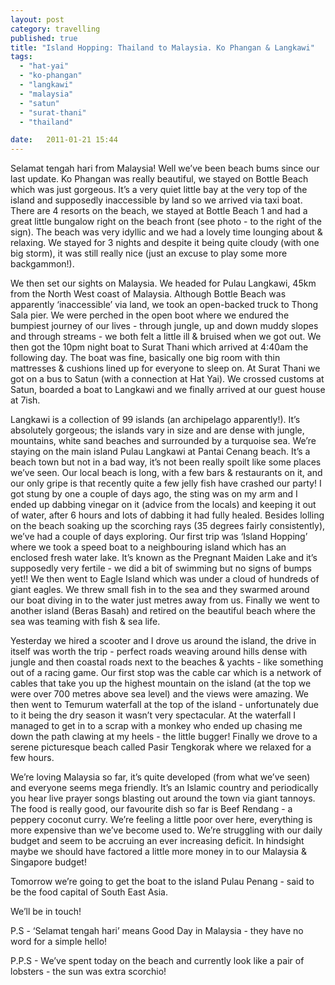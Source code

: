```yaml
---
layout: post
category: travelling
published: true
title: "Island Hopping: Thailand to Malaysia. Ko Phangan & Langkawi"
tags: 
  - "hat-yai"
  - "ko-phangan"
  - "langkawi"
  - "malaysia"
  - "satun"
  - "surat-thani"
  - "thailand"

date:   2011-01-21 15:44
---
```

Selamat tengah hari from Malaysia! Well we’ve been beach bums since our last update. Ko Phangan was really beautiful, we stayed on Bottle Beach which was just gorgeous. It’s a very quiet little bay at the very top of the island and supposedly inaccessible by land so we arrived via taxi boat. There are 4 resorts on the beach, we stayed at Bottle Beach 1 and had a great little bungalow right on the beach front (see photo - to the right of the sign). The beach was very idyllic and we had a lovely time lounging about & relaxing. We stayed for 3 nights and despite it being quite cloudy (with one big storm), it was still really nice (just an excuse to play some more backgammon!).

We then set our sights on Malaysia. We headed for Pulau Langkawi, 45km from the North West coast of Malaysia. Although Bottle Beach was apparently ‘inaccessible’ via land, we took an open-backed truck to Thong Sala pier. We were perched in the open boot where we endured the bumpiest journey of our lives - through jungle, up and down muddy slopes and through streams - we both felt a little ill & bruised when we got out. We then got the 10pm night boat to Surat Thani which arrived at 4:40am the following day. The boat was fine, basically one big room with thin mattresses & cushions lined up for everyone to sleep on. At Surat Thani we got on a bus to Satun (with a connection at Hat Yai). We crossed customs at Satun, boarded a boat to Langkawi and we finally arrived at our guest house at 7ish.

Langkawi is a collection of 99 islands (an archipelago apparently!). It’s absolutely gorgeous; the islands vary in size and are dense with jungle, mountains, white sand beaches and surrounded by a turquoise sea. We’re staying on the main island Pulau Langkawi at Pantai Cenang beach. It’s a beach town but not in a bad way, it’s not been really spoilt like some places we’ve seen. Our local beach is long, with a few bars & restaurants on it, and our only gripe is that recently quite a few jelly fish have crashed our party! I got stung by one a couple of days ago, the sting was on my arm and I ended up dabbing vinegar on it (advice from the locals) and keeping it out of water, after 6 hours and lots of dabbing it had fully healed. Besides lolling on the beach soaking up the scorching rays (35 degrees fairly consistently), we’ve had a couple of days exploring. Our first trip was ‘Island Hopping’ where we took a speed boat to a neighbouring island which has an enclosed fresh water lake. It’s known as the Pregnant Maiden Lake and it’s supposedly very fertile - we did a bit of swimming but no signs of bumps yet!! We then went to Eagle Island which was under a cloud of hundreds of giant eagles. We threw small fish in to the sea and they swarmed around our boat diving in to the water just metres away from us. Finally we went to another island (Beras Basah) and retired on the beautiful beach where the sea was teaming with fish & sea life. 

Yesterday we hired a scooter and I drove us around the island, the drive in itself was worth the trip - perfect roads weaving around hills dense with jungle and then coastal roads next to the beaches & yachts - like something out of a racing game. Our first stop was the cable car which is a network of cables that take you up the highest mountain on the island (at the top we were over 700 metres above sea level) and the views were amazing. We then went to Temurum waterfall at the top of the island - unfortunately due to it being the dry season it wasn’t very spectacular. At the waterfall I managed to get in to a scrap with a monkey who ended up chasing me down the path clawing at my heels - the little bugger! Finally we drove to a serene picturesque beach called Pasir Tengkorak where we relaxed for a few hours.

We’re loving Malaysia so far, it’s quite developed (from what we’ve seen) and everyone seems mega friendly. It’s an Islamic country and periodically you hear live prayer songs blasting out around the town via giant tannoys. The food is really good, our favourite dish so far is Beef Rendang - a peppery coconut curry. We’re feeling a little poor over here, everything is more expensive than we’ve become used to. We’re struggling with our daily budget and seem to be accruing an ever increasing deficit. In hindsight maybe we should have factored a little more money in to our Malaysia & Singapore budget! 

Tomorrow we’re going to get the boat to the island Pulau Penang - said to be the food capital of South East Asia. 

We’ll be in touch!

P.S - ‘Selamat tengah hari’ means Good Day in Malaysia - they have no word for a simple hello!

P.P.S - We’ve spent today on the beach and currently look like a pair of lobsters - the sun was extra scorchio!
